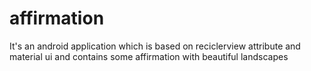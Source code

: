 # affirmation

It's an android application which is based on reciclerview attribute and material ui
and contains some affirmation with beautiful landscapes
